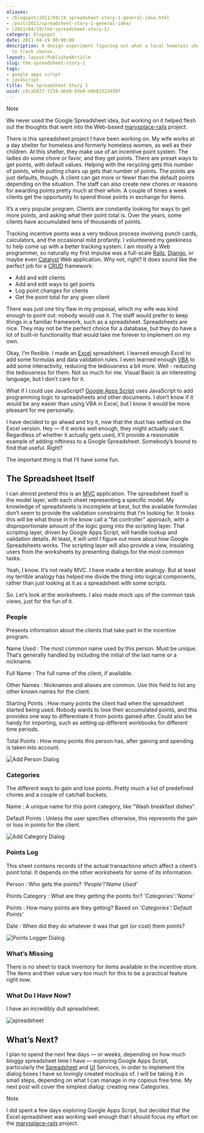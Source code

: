 ```yaml
---
aliases:
- /blogspot/2011/04/19_spreadsheet-story-1-general-idea.html
- /post/2011/spreadsheet-story-1-general-idea/
- /2011/04/19/the-spreadsheet-story-1/
category: blogspot
date: 2011-04-19 00:00:00
description: A design experiment figuring out what a local homeless shelter needs
  to track chores.
layout: layout:PublishedArticle
slug: the-spreadsheet-story-1
tags:
- google apps script
- javascript
title: The Spreadsheet Story 1
uuid: c8ca5027-7239-4649-83e9-e9b82322458f
---
```


<aside class="admonition note">
<p class="admonition-title">Note</p>

We never used the Google Spreadsheet idea, but working on it helped
flesh out the thoughts that went into the Web-based
[marysplace-rails](https://github.com/brianwisti/marysplace-rails)
project.

</aside>

There is this spreadsheet project I have been working on. My wife works
at a day shelter for homeless and formerly homeless women, as well as
their children. At this shelter, they make use of an incentive point
system. The ladies do some chore or favor, and they get points. There
are preset ways to get points, with default values. Helping with the
recycling gets this number of points, while putting chairs up gets that
number of points. The points are just defaults, though. A client can get
more or fewer than the default points depending on the situation. The
staff can also create new chores or reasons for awarding points pretty
much at their whim. A couple of times a week clients get the opportunity
to spend those points in exchange for items.

It’s a very popular program. Clients are constantly looking for ways to
get more points, and asking what their point total is. Over the years,
some clients have accumulated tens of thousands of points.

Tracking incentive points was a very tedious process involving punch
cards, calculators, and the occasional mild profanity. I volunteered my
geekiness to help come up with a better tracking system. I am mostly a
Web programmer, so naturally my first impulse was a full-scale
[Rails](http://rubyonrails.org), [Django](http://www.djangoproject.com),
or maybe even [Catalyst](http://www.catalystframework.org) Web
application. Why not, right? It does sound like the perfect job for a
[CRUD](http://en.wikipedia.org/wiki/Create,_read,_update_and_delete)
framework:

- Add and edit clients
- Add and edit ways to get points
- Log point changes for clients
- Get the point total for any given client

There was just one tiny flaw in my proposal, which my wife was kind
enough to point out: nobody would use it. The staff would prefer to keep
things in a familiar framework, such as a spreadsheet. Spreadsheets are
nice. They may not be the perfect choice for a database, but they do
have a lot of built-in functionality that would take me forever to
implement on my own.

Okay, I’m flexible. I made an
[Excel](http://office.microsoft.com/en-us/excel/) spreadsheet. I learned
enough Excel to add some formulas and data validation rules. I even
learned enough
[VBA](http://en.wikipedia.org/wiki/Visual_Basic_for_Applications) to add
some interactivity, reducing the tediousness a bit more. Well - reducing
the tediousness for them. Not so much for me. Visual Basic is an
interesting language, but I don’t care for it.

What if I could use JavaScript? [Google Apps
Script](http://code.google.com/googleapps/appsscript/) uses JavaScript
to add programming logic to spreadsheets and other documents. I don’t
know if it would be any easier than using VBA in Excel, but I know it
would be more pleasant for me personally.

I have decided to go ahead and try it, now that the dust has settled on
the Excel version. Hey — if it works well enough, they might actually
use it. Regardless of whether it actually gets used, it’ll provide a
reasonable example of adding niftiness to a Google Spreadsheet.
Somebody’s bound to find that useful. Right?

The important thing is that I’ll have some fun.

## The Spreadsheet Itself

I can almost pretend this is an
[MVC](https://en.wikipedia.org/wiki/Model%E2%80%93view%E2%80%93controller)
application. The spreadsheet itself is the model layer, with each sheet
representing a specific model. My knowledge of spreadsheets is
incomplete at best, but the available formulas don’t seem to provide the
validation constraints that I’m looking for. It looks this will be what
those in the know call a "fat controller" approach, with a
disproportionate amount of the logic going into the scripting layer.
That scripting layer, driven by Google Apps Script, will handle lookup
and validation details. At least, it will until I figure out more about
how Google Spreadsheets works. The scripting layer will also provide a
view, insulating users from the worksheets by presenting dialogs for the
most common tasks.

Yeah, I know. It’s not really MVC. I have made a terrible analogy. But
at least my terrible analogy has helped me divide the thing into logical
components, rather than just looking at it as a spreadsheet with some
scripts.

So. Let’s look at the worksheets. I also made mock ups of the common
task views, just for the fun of it.

### People

Presents information about the clients that take part in the incentive
program.

Name Used
: The most common name used by this person. Must be unique. That’s
  generally handled by including the initial of the last name or a
  nickname.

Full Name
: The full name of the client, if available.

Other Names
: Nicknames and aliases are common. Use this field to list any other
  known names for the client.

Starting Points
: How many points the client had when the spreadsheet started being
  used. Nobody wants to lose their accumulated points, and this
  provides one way to differentiate it from points gained after. Could
  also be handy for importing, such as setting up different workbooks
  for different time periods.

Total Points
: How many points this person has, after gaining and spending is taken
  into account.

![Add Person Dialog](NewPersonDialog.png)

### Categories

The different ways to gain and lose points. Pretty much a list of
predefined chores and a couple of catchall buckets.

Name
: A unique name for this point category, like "Wash breakfast dishes".

Default Points
: Unless the user specifies otherwise, this represents the gain or
  loss in points for the client.

![Add Category Dialog](NewCategoryDialog.png)

### Points Log

This sheet contains records of the actual transactions which affect a
client’s point total. It depends on the other worksheets for some of its
information.

Person
: Who gets the points? *'People'\!'Name Used'*

Points Category
: What are they getting the points for? *'Categories':'Name'*

Points
: How many points are they getting? Based on *'Categories':'Default
  Points'*

Date
: When did they do whatever it was that got (or cost) them points?

![Points Logger Dialog](PointsLoggerDialog.png)

### What’s Missing

There is no sheet to track inventory for items available in the
incentive store. The items and their value vary too much for this to be
a practical feature right now.

### What Do I Have Now?

I have an incredibly dull spreadsheet.

![spreadsheet](spreadsheet-01.png)

## What’s Next?

I plan to spend the next few days — or weeks, depending on how much
bloggy spreadsheet time I have — exploring Google Apps Script,
particularly the
[Spreadsheet](http://code.google.com/googleapps/appsscript/service_spreadsheet.html)
and [UI](http://code.google.com/googleapps/appsscript/service_ui.html)
Services, in order to implement the dialog boxes I have so lovingly
created mockups of. I will be taking it in small steps, depending on
what I can manage in my copious free time. My next post will cover the
simplest dialog: creating new Categories.

<aside class="admonition note">
<p class="admonition-title">Note</p>

I did spent a few days exploring Google Apps Script, but decided that
the Excel spreadsheet was working well enough that I should focus my
effort on the
[marysplace-rails](https://github.com/brianwisti/marysplace-rails)
project.

</aside>